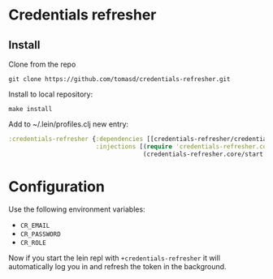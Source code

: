 # Credentials refresher

## Install

Clone from the repo 

```
git clone https://github.com/tomasd/credentials-refresher.git
```

Install to local repository:

```
make install
```

Add to ~/.lein/profiles.clj new entry:

```clojure
:credentials-refresher {:dependencies [[credentials-refresher/credentials-refresher "0.1.0"]]
                        :injections [(require 'credentials-refresher.core)
                                     (credentials-refresher.core/start!)]}
```


# Configuration

Use the following environment variables:
- `CR_EMAIL`
- `CR_PASSWORD`
- `CR_ROLE`

Now if you start the lein repl with `+credentials-refresher` it will automatically 
log you in and refresh the token in the background.